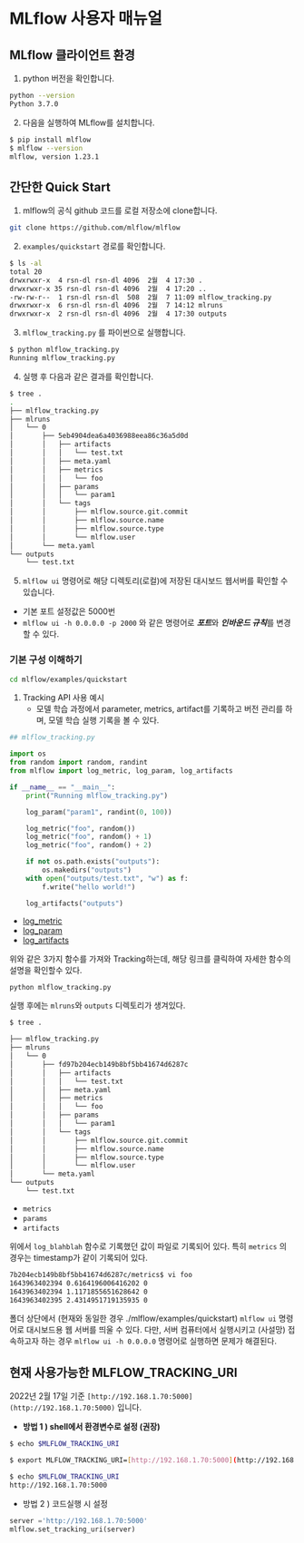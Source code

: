 # MLflow 사용자 매뉴얼

## MLflow 클라이언트 환경

1. python 버전을 확인합니다.

```bash
python --version
Python 3.7.0
```

2. 다음을 실행하여 MLflow를 설치합니다.

```bash
$ pip install mlflow
$ mlflow --version
mlflow, version 1.23.1
```

## 간단한 Quick Start

1. mlflow의 공식 github 코드를  로컬 저장소에 clone합니다.

```bash
git clone https://github.com/mlflow/mlflow
```

2. `examples/quickstart` 경로를 확인합니다.

```bash
$ ls -al
total 20
drwxrwxr-x  4 rsn-dl rsn-dl 4096  2월  4 17:30 .
drwxrwxr-x 35 rsn-dl rsn-dl 4096  2월  4 17:20 ..
-rw-rw-r--  1 rsn-dl rsn-dl  508  2월  7 11:09 mlflow_tracking.py
drwxrwxr-x  6 rsn-dl rsn-dl 4096  2월  7 14:12 mlruns
drwxrwxr-x  2 rsn-dl rsn-dl 4096  2월  4 17:30 outputs
```

3. `mlflow_tracking.py` 를 파이썬으로 실행합니다.

```bash
$ python mlflow_tracking.py
Running mlflow_tracking.py
```

4. 실행 후 다음과 같은 결과를 확인합니다.

```bash
$ tree .
.
├── mlflow_tracking.py
├── mlruns
│   └── 0
│       ├── 5eb4904dea6a4036988eea86c36a5d0d
│       │   ├── artifacts
│       │   │   └── test.txt
│       │   ├── meta.yaml
│       │   ├── metrics
│       │   │   └── foo
│       │   ├── params
│       │   │   └── param1
│       │   └── tags
│       │       ├── mlflow.source.git.commit
│       │       ├── mlflow.source.name
│       │       ├── mlflow.source.type
│       │       └── mlflow.user
│       └── meta.yaml
└── outputs
    └── test.txt
```

5. `mlflow ui` 명령어로 해당 디렉토리(로컬)에 저장된 대시보드 웹서버를 확인할 수 있습니다.

- 기본 포트 설정값은 5000번
- `mlflow ui -h 0.0.0.0 -p 2000` 와 같은 명령어로 ***포트***와 ***인바운드 규칙***를 변경할 수 있다.



### 기본 구성 이해하기

```bash
cd mlflow/examples/quickstart
```

1. Tracking API 사용 예시
   - 모델 학습 과정에서 parameter, metrics, artifact를 기록하고 버전 관리를 하며, 모델 학습 실행 기록을 볼 수 있다.

```python
## mlflow_tracking.py

import os
from random import random, randint
from mlflow import log_metric, log_param, log_artifacts

if __name__ == "__main__":
    print("Running mlflow_tracking.py")

    log_param("param1", randint(0, 100))

    log_metric("foo", random())
    log_metric("foo", random() + 1)
    log_metric("foo", random() + 2)

    if not os.path.exists("outputs"):
        os.makedirs("outputs")
    with open("outputs/test.txt", "w") as f:
        f.write("hello world!")

    log_artifacts("outputs")
```

- [log_metric](https://mlflow.org/docs/latest/python_api/mlflow.html#mlflow.log_metric)
- [log_param](https://mlflow.org/docs/latest/python_api/mlflow.html#mlflow.log_param)
- [log_artifacts](<https://mlflow.org/docs/latest/python_api/mlflow.html#mlflow.log_artifacts>)

위와 같은 3가지 함수를 가져와 Tracking하는데, 해당 링크를 클릭하여 자세한 함수의 설명을 확인할수 있다.

```python
python mlflow_tracking.py
```

실행 후에는 `mlruns`와 `outputs` 디렉토리가 생겨있다.

```bash
$ tree .

├── mlflow_tracking.py
├── mlruns
│   └── 0
│       ├── fd97b204ecb149b8bf5bb41674d6287c
│       │   ├── artifacts
│       │   │   └── test.txt
│       │   ├── meta.yaml
│       │   ├── metrics
│       │   │   └── foo
│       │   ├── params
│       │   │   └── param1
│       │   └── tags
│       │       ├── mlflow.source.git.commit
│       │       ├── mlflow.source.name
│       │       ├── mlflow.source.type
│       │       └── mlflow.user
│       └── meta.yaml
└── outputs
    └── test.txt
```

- `metrics`
- `params`
- `artifacts`

위에서 `log_blahblah` 함수로 기록했던 값이 파일로 기록되어 있다. 특히 `metrics` 의 경우는 timestamp가 같이 기록되어 있다.

```bash
7b204ecb149b8bf5bb41674d6287c/metrics$ vi foo
1643963402394 0.6164196006416202 0
1643963402394 1.1171855651628642 0
1643963402395 2.4314951719135935 0
```

폴더 상단에서 (현재와 동일한 경우 ./mlflow/examples/quickstart) `mlflow ui` 명령어로 대시보드용 웹 서버를 띄울 수 있다. 다만, 서버 컴퓨터에서 실행시키고 (사설망) 접속하고자 하는 경우 `mlflow ui -h 0.0.0.0` 명령어로 실행하면 문제가 해결된다.



## 현재 사용가능한 MLFLOW_TRACKING_URI

2022년 2월 17일 기준 `[http://192.168.1.70:5000](http://192.168.1.70:5000)` 입니다.

- **방법 1 ) shell에서 환경변수로 설정 (권장)**

```bash
$ echo $MLFLOW_TRACKING_URI

$ export MLFLOW_TRACKING_URI=[http://192.168.1.70:5000](http://192.168.1.70:5000)

$ echo $MLFLOW_TRACKING_URI
http://192.168.1.70:5000
```

- 방법 2 ) 코드실행 시 설정

```python
server ='http://192.168.1.70:5000'
mlflow.set_tracking_uri(server)
```